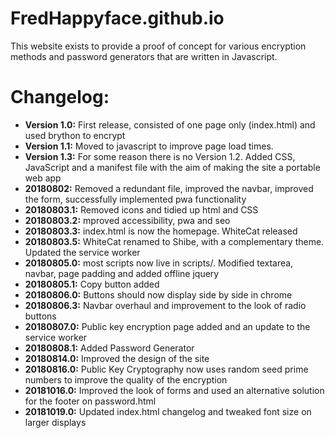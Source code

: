 # FredHappyface.github.io

This website exists to provide a proof of concept for various encryption methods and password generators that are written in Javascript. 



# Changelog:
  * **Version 1.0:** First release, consisted of one page only (index.html) and used brython to encrypt
  * **Version 1.1:** Moved to javascript to improve page load times.
  * **Version 1.3:** For some reason there is no Version 1.2. Added CSS, JavaScript and 	a manifest file with the aim of making the site a portable web app
  * **20180802:** Removed a redundant file, improved the navbar, improved the form, successfully implemented pwa functionality 
  * **20180803.1:** Removed icons and tidied up html and CSS
  * **20180803.2:** mproved accessibility, pwa and seo
  * **20180803.3:** index.html is now the homepage. WhiteCat released
  * **20180803.5:** WhiteCat renamed to Shibe, with a complementary theme. Updated the service worker 
  * **20180805.0:** most scripts now live in scripts/. Modified textarea, navbar, page padding and added offline jquery
  * **20180805.1:** Copy button added
  * **20180806.0:** Buttons should now display side by side in chrome
  * **20180806.3:** Navbar overhaul and improvement to the look of radio buttons
  * **20180807.0:** Public key encryption page added and an update to the service worker
  * **20180808.1:** Added Password Generator
  * **20180814.0:** Improved the design of the site 
  * **20180816.0:** Public Key Cryptography now uses random seed prime numbers to improve the quality of the encryption
  * **20181016.0:** Improved the look of forms and used an alternative solution for the footer on password.html
  * **20181019.0:** Updated index.html changelog and tweaked font size on larger displays 

